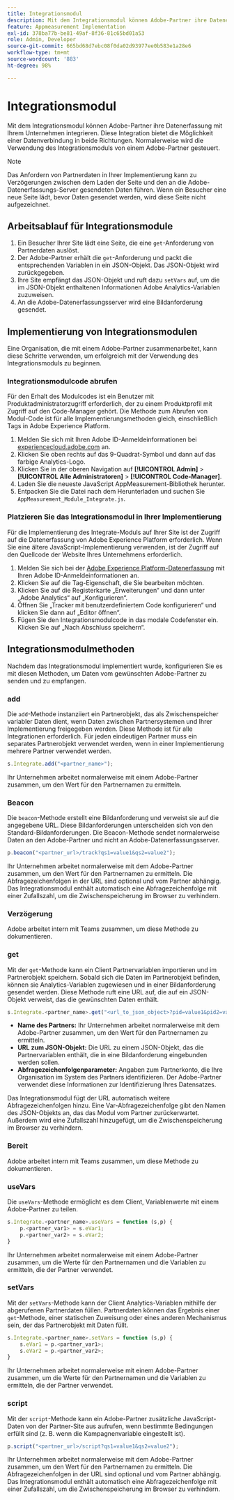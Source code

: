 ```yaml
---
title: Integrationsmodul
description: Mit dem Integrationsmodul können Adobe-Partner ihre Datenerfassung mit Ihrem Unternehmen integrieren.
feature: Appmeasurement Implementation
exl-id: 378ba77b-be81-49af-8f36-81c65bd01a53
role: Admin, Developer
source-git-commit: 665bd68d7ebc08f0da02d93977ee0b583e1a28e6
workflow-type: tm+mt
source-wordcount: '883'
ht-degree: 98%

---
```


# Integrationsmodul

Mit dem Integrationsmodul können Adobe-Partner ihre Datenerfassung mit Ihrem Unternehmen integrieren. Diese Integration bietet die Möglichkeit einer Datenverbindung in beide Richtungen. Normalerweise wird die Verwendung des Integrationsmoduls von einem Adobe-Partner gesteuert.

>[!NOTE]
>
>Das Anfordern von Partnerdaten in Ihrer Implementierung kann zu Verzögerungen zwischen dem Laden der Seite und den an die Adobe-Datenerfassungs-Server gesendeten Daten führen. Wenn ein Besucher eine neue Seite lädt, bevor Daten gesendet werden, wird diese Seite nicht aufgezeichnet.

## Arbeitsablauf für Integrationsmodule

1. Ein Besucher Ihrer Site lädt eine Seite, die eine `get`-Anforderung von Partnerdaten auslöst.
2. Der Adobe-Partner erhält die `get`-Anforderung und packt die entsprechenden Variablen in ein JSON-Objekt. Das JSON-Objekt wird zurückgegeben.
3. Ihre Site empfängt das JSON-Objekt und ruft dazu `setVars` auf, um die im JSON-Objekt enthaltenen Informationen Adobe Analytics-Variablen zuzuweisen.
4. An die Adobe-Datenerfassungsserver wird eine Bildanforderung gesendet.

## Implementierung von Integrationsmodulen

Eine Organisation, die mit einem Adobe-Partner zusammenarbeitet, kann diese Schritte verwenden, um erfolgreich mit der Verwendung des Integrationsmoduls zu beginnen.

### Integrationsmodulcode abrufen

Für den Erhalt des Modulcodes ist ein Benutzer mit Produktadministratorzugriff erforderlich, der zu einem Produktprofil mit Zugriff auf den Code-Manager gehört. Die Methode zum Abrufen von Modul-Code ist für alle Implementierungsmethoden gleich, einschließlich Tags in Adobe Experience Platform.

1. Melden Sie sich mit Ihren Adobe ID-Anmeldeinformationen bei [experiencecloud.adobe.com](https://experiencecloud.adobe.com) an.
1. Klicken Sie oben rechts auf das 9-Quadrat-Symbol und dann auf das farbige Analytics-Logo.
1. Klicken Sie in der oberen Navigation auf **[!UICONTROL Admin]** > **[!UICONTROL Alle Administratoren]** > **[!UICONTROL Code-Manager]**.
1. Laden Sie die neueste JavaScript AppMeasurement-Bibliothek herunter.
1. Entpacken Sie die Datei nach dem Herunterladen und suchen Sie `AppMeasurement_Module_Integrate.js`.

### Platzieren Sie das Integrationsmodul in Ihrer Implementierung

Für die Implementierung des Integrate-Moduls auf Ihrer Site ist der Zugriff auf die Datenerfassung von Adobe Experience Platform erforderlich. Wenn Sie eine ältere JavaScript-Implementierung verwenden, ist der Zugriff auf den Quellcode der Website Ihres Unternehmens erforderlich.

1. Melden Sie sich bei der [Adobe Experience Platform-Datenerfassung](https://experience.adobe.com/data-collection) mit Ihren Adobe ID-Anmeldeinformationen an.
1. Klicken Sie auf die Tag-Eigenschaft, die Sie bearbeiten möchten.
1. Klicken Sie auf die Registerkarte „Erweiterungen“ und dann unter „Adobe Analytics“ auf „Konfigurieren“.
1. Öffnen Sie „Tracker mit benutzerdefiniertem Code konfigurieren“ und klicken Sie dann auf „Editor öffnen“.
1. Fügen Sie den Integrationsmodulcode in das modale Codefenster ein. Klicken Sie auf „Nach Abschluss speichern“.

## Integrationsmodulmethoden

Nachdem das Integrationsmodul implementiert wurde, konfigurieren Sie es mit diesen Methoden, um Daten vom gewünschten Adobe-Partner zu senden und zu empfangen.

### add

Die `add`-Methode instanziiert ein Partnerobjekt, das als Zwischenspeicher variabler Daten dient, wenn Daten zwischen Partnersystemen und Ihrer Implementierung freigegeben werden. Diese Methode ist für alle Integrationen erforderlich. Für jeden eindeutigen Partner muss ein separates Partnerobjekt verwendet werden, wenn in einer Implementierung mehrere Partner verwendet werden.

```JavaScript
s.Integrate.add("<partner_name>");
```

Ihr Unternehmen arbeitet normalerweise mit einem Adobe-Partner zusammen, um den Wert für den Partnernamen zu ermitteln.

### Beacon

Die `beacon`-Methode erstellt eine Bildanforderung und verweist sie auf die angegebene URL. Diese Bildanforderungen unterscheiden sich von den Standard-Bildanforderungen. Die Beacon-Methode sendet normalerweise Daten an den Adobe-Partner und nicht an Adobe-Datenerfassungsserver.

```JavaScript
p.beacon("<partner_url>/track?qs1=value1&qs2=value2");
```

Ihr Unternehmen arbeitet normalerweise mit dem Adobe-Partner zusammen, um den Wert für den Partnernamen zu ermitteln. Die Abfragezeichenfolgen in der URL sind optional und vom Partner abhängig. Das Integrationsmodul enthält automatisch eine Abfragezeichenfolge mit einer Zufallszahl, um die Zwischenspeicherung im Browser zu verhindern.

### Verzögerung

Adobe arbeitet intern mit Teams zusammen, um diese Methode zu dokumentieren.

### get

Mit der `get`-Methode kann ein Client Partnervariablen importieren und im Partnerobjekt speichern. Sobald sich die Daten im Partnerobjekt befinden, können sie Analytics-Variablen zugewiesen und in einer Bildanforderung gesendet werden. Diese Methode ruft eine URL auf, die auf ein JSON-Objekt verweist, das die gewünschten Daten enthält.

```JavaScript
s.Integrate.<partner_name>.get("<url_to_json_object>?pid=value1&pid2=value2");
```

* **Name des Partners:** Ihr Unternehmen arbeitet normalerweise mit dem Adobe-Partner zusammen, um den Wert für den Partnernamen zu ermitteln.
* **URL zum JSON-Objekt:** Die URL zu einem JSON-Objekt, das die Partnervariablen enthält, die in eine Bildanforderung eingebunden werden sollen.
* **Abfragezeichenfolgenparameter:** Angaben zum Partnerkonto, die Ihre Organisation im System des Partners identifizieren. Der Adobe-Partner verwendet diese Informationen zur Identifizierung Ihres Datensatzes.

Das Integrationsmodul fügt der URL automatisch weitere Abfragezeichenfolgen hinzu. Eine Var-Abfragezeichenfolge gibt den Namen des JSON-Objekts an, das das Modul vom Partner zurückerwartet. Außerdem wird eine Zufallszahl hinzugefügt, um die Zwischenspeicherung im Browser zu verhindern.

### Bereit

Adobe arbeitet intern mit Teams zusammen, um diese Methode zu dokumentieren.

### useVars

Die `useVars`-Methode ermöglicht es dem Client, Variablenwerte mit einem Adobe-Partner zu teilen.

```JavaScript
s.Integrate.<partner_name>.useVars = function (s,p) {
    p.<partner_var1> = s.eVar1;
    p.<partner_var2> = s.eVar2;
}
```

Ihr Unternehmen arbeitet normalerweise mit einem Adobe-Partner zusammen, um die Werte für den Partnernamen und die Variablen zu ermitteln, die der Partner verwendet.

### setVars

Mit der `setVars`-Methode kann der Client Analytics-Variablen mithilfe der abgerufenen Partnerdaten füllen. Partnerdaten können das Ergebnis einer `get`-Methode, einer statischen Zuweisung oder eines anderen Mechanismus sein, der das Partnerobjekt mit Daten füllt.

```JavaScript
s.Integrate.<partner_name>.setVars = function (s,p) {
    s.eVar1 = p.<partner_var1>;
    s.eVar2 = p.<partner_var2>;
}
```

Ihr Unternehmen arbeitet normalerweise mit einem Adobe-Partner zusammen, um die Werte für den Partnernamen und die Variablen zu ermitteln, die der Partner verwendet.

### script

Mit der `script`-Methode kann ein Adobe-Partner zusätzliche JavaScript-Daten von der Partner-Site aus aufrufen, wenn bestimmte Bedingungen erfüllt sind (z. B. wenn die Kampagnenvariable eingestellt ist).

```JavaScript
p.script("<partner_url>/script?qs1=value1&qs2=value2");
```

Ihr Unternehmen arbeitet normalerweise mit dem Adobe-Partner zusammen, um den Wert für den Partnernamen zu ermitteln. Die Abfragezeichenfolgen in der URL sind optional und vom Partner abhängig. Das Integrationsmodul enthält automatisch eine Abfragezeichenfolge mit einer Zufallszahl, um die Zwischenspeicherung im Browser zu verhindern.
